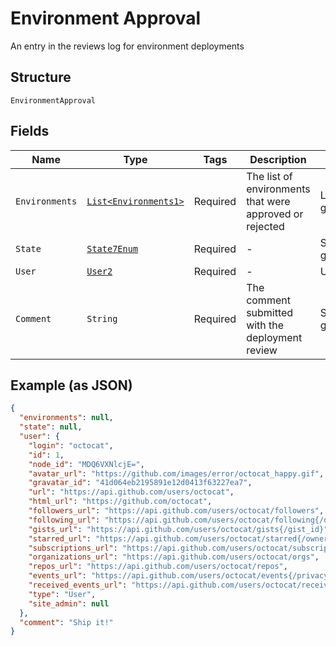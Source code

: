 
# Environment Approval

An entry in the reviews log for environment deployments

## Structure

`EnvironmentApproval`

## Fields

| Name | Type | Tags | Description | Getter | Setter |
|  --- | --- | --- | --- | --- | --- |
| `Environments` | [`List<Environments1>`](../../doc/models/environments-1.md) | Required | The list of environments that were approved or rejected | List<Environments1> getEnvironments() | setEnvironments(List<Environments1> environments) |
| `State` | [`State7Enum`](../../doc/models/state-7-enum.md) | Required | - | State7Enum getState() | setState(State7Enum state) |
| `User` | [`User2`](../../doc/models/user-2.md) | Required | - | User2 getUser() | setUser(User2 user) |
| `Comment` | `String` | Required | The comment submitted with the deployment review | String getComment() | setComment(String comment) |

## Example (as JSON)

```json
{
  "environments": null,
  "state": null,
  "user": {
    "login": "octocat",
    "id": 1,
    "node_id": "MDQ6VXNlcjE=",
    "avatar_url": "https://github.com/images/error/octocat_happy.gif",
    "gravatar_id": "41d064eb2195891e12d0413f63227ea7",
    "url": "https://api.github.com/users/octocat",
    "html_url": "https://github.com/octocat",
    "followers_url": "https://api.github.com/users/octocat/followers",
    "following_url": "https://api.github.com/users/octocat/following{/other_user}",
    "gists_url": "https://api.github.com/users/octocat/gists{/gist_id}",
    "starred_url": "https://api.github.com/users/octocat/starred{/owner}{/repo}",
    "subscriptions_url": "https://api.github.com/users/octocat/subscriptions",
    "organizations_url": "https://api.github.com/users/octocat/orgs",
    "repos_url": "https://api.github.com/users/octocat/repos",
    "events_url": "https://api.github.com/users/octocat/events{/privacy}",
    "received_events_url": "https://api.github.com/users/octocat/received_events",
    "type": "User",
    "site_admin": null
  },
  "comment": "Ship it!"
}
```

